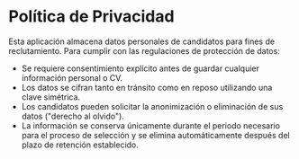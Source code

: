 # Política de Privacidad

Esta aplicación almacena datos personales de candidatos para fines de
reclutamiento. Para cumplir con las regulaciones de protección de datos:

- Se requiere consentimiento explícito antes de guardar cualquier
  información personal o CV.
- Los datos se cifran tanto en tránsito como en reposo utilizando una clave
  simétrica.
- Los candidatos pueden solicitar la anonimización o eliminación de sus
datos ("derecho al olvido").
- La información se conserva únicamente durante el periodo necesario para el
proceso de selección y se elimina automáticamente después del plazo de
retención establecido.
